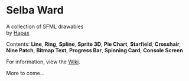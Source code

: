 # Selba Ward
A collection of SFML drawables  
by [Hapax](http://github.com/Hapaxia)

Contents: **Line**, **Ring**, **Spline**, **Sprite 3D**, **Pie Chart**, **Starfield**, **Crosshair**, **Nine Patch**, **Bitmap Text**, **Progress Bar**, **Spinning Card**, **Console Screen**

For information, view the [Wiki].

More to come...

[Wiki]: https://github.com/Hapaxia/SelbaWard/wiki
